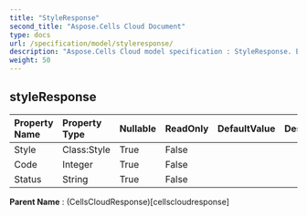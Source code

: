 ```yaml
---
title: "StyleResponse"
second_title: "Aspose.Cells Cloud Document"
type: docs
url: /specification/model/styleresponse/
description: "Aspose.Cells Cloud model specification : StyleResponse. Effortlessly handle Excel and other spreadsheet documents with features like opening, generating, editing, splitting, merging, comparing, and converting."
weight: 50
---
```


## **styleResponse**

 

| Property Name | Property Type | Nullable |  ReadOnly | DefaultValue | Description | 
| :- | :- | :- |:- |  :- | :- |
| Style | Class:Style | True |  False |  |  |  
| Code | Integer | True |  False |  |  |  
| Status | String | True |  False |  |  |  

**Parent Name** : (CellsCloudResponse)[cellscloudresponse]

